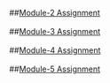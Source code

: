 ##<a href="https://janembasid.github.io/Coursera-test/Module-2/">Module-2 Assignment</a>
<br/>
<br/>
##<a href="">Module-3 Assignment</a>
<br/>
<br/>
##<a href="https://janembasid.github.io/Coursera-test/Module4/#">Module-4 Assignment</a>
<br/>
<br/>
##<a href="https://janembasid.github.io/Coursera-test/Module-5/#">Module-5 Assignment</a>
<br/>

